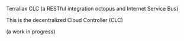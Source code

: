 Terrallax CLC (a RESTful integration octopus and Internet Service Bus)

This is the decentralized Cloud Controller (CLC)

(a work in progress)
